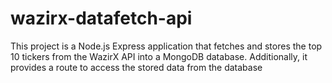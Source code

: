 # wazirx-datafetch-api
This project is a Node.js Express application that fetches and stores the top 10 tickers from the WazirX API into a MongoDB database. Additionally, it provides a route to access the stored data from the database
